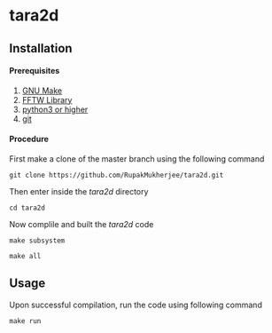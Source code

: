 # tara2d

Installation
------------
#### Prerequisites
1. [GNU Make](https://www.gnu.org/software/make/)
2. [FFTW Library](http://www.fftw.org/)
3. [python3 or higher](https://www.python.org/download/releases/3.0/)
4. [git](https://git-scm.com/)

#### Procedure
First make a clone of the master branch using the following command
```shell
git clone https://github.com/RupakMukherjee/tara2d.git
```
Then enter inside the *tara2d* directory 
```shell
cd tara2d
```
Now complile and built the *tara2d* code
```shell
make subsystem
``` 

```shell
make all
``` 
Usage
-----
Upon successful compilation, run the code using following command
```shell
make run
```
